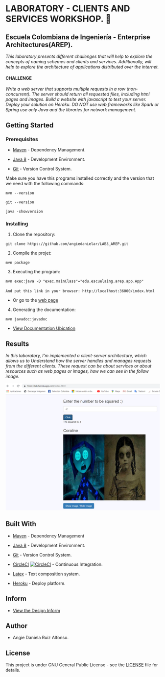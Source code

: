 # LABORATORY - CLIENTS AND SERVICES WORKSHOP. 🚀

## Escuela Colombiana de Ingeniería - Enterprise Architectures(AREP).

_This laboratory presents different challenges that will help to explore the concepts of naming schemes and clients and services. Additionally, will help to explore the architecture of applications distributed over the internet._

#### CHALLENGE
_Write a web server that supports multiple requests in a row (non-concurrent). The server should return all requested files, including html pages and images. Build a website with javascript to test your server. Deploy your solution on Heroku. DO NOT use web frameworks like Spark or Spring use only Java and the libraries for network management._


## Getting Started

### Prerequisites

- [Maven](https://maven.apache.org/) - Dependency Management.

- [Java 8](https://www.oracle.com/co/java/technologies/javase/javase-jdk8-downloads.html) -  Development Environment.

- [Git](https://git-scm.com/) - Version Control System.

Make sure you have this programs installed correctly and the version that we need with the following commands:

```
mvn --version
```

```
git --version
```

```
java -showversion
```

### Installing

1. Clone the repository:

```
git clone https://github.com/angiedanielar/LAB3_AREP.git
```

2. Compile the projet:

```
mvn package
```

3. Executing the program:

```
mvn exec:java -D "exec.mainClass"="edu.escuelaing.arep.app.App"

And put this link in your browser: http://localhost:36000/index.html
```

- Or go to the [web page](https://front-3lab.herokuapp.com/index.html)

4. Generating the documentation:

```
mvn javadoc:javadoc
```

- [View Documentation Ubication](https://angiedanielar.github.io/LAB3_AREP/apidocs)

## Results

_In this laboratory, I'm implemented a client-server architecture, which allows us to Understand how the server handles and manages requests from the different clients. These request can be about services or about resources such as web pages or images, how we can see in the follow image._


![Imagen 1](resources/images/resultados.png)

## Built With

- [Maven](https://maven.apache.org/) - Dependency Management

- [Java 8](https://www.oracle.com/co/java/technologies/javase/javase-jdk8-downloads.html) -  Development Environment.

- [Git](https://git-scm.com/) - Version Control System.

- [CircleCI](https://circleci.com/) [![CircleCI](https://circleci.com/gh/circleci/circleci-docs.svg?style=svg)](https://app.circleci.com/pipelines/github/angiedanielar/LAB3_AREP) - Continuous Integration.

- [Latex](overleaf.com) - Text composition system.

- [Heroku](https://www.heroku.com/platform) - Deploy platform.

## Inform

- [View the Design Inform](https://github.com/angiedanielar/LAB3_AREP/blob/master/Inform.pdf)

## Author

- Angie Daniela Ruiz Alfonso.

## License

This project is under GNU General Public License - see the [LICENSE](LICENSE) file for details.
